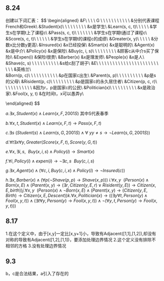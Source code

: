 ## 8.24
创建以下词汇表：
$$
\begin{aligned}
&F\ \ \ \ G   \ \ \ \ \ \ \ \ \ \ \ &分别代表课程French和Greek\\ 
&Student(x)\ \ \ \ \ \ \ \ \ &x是学生\\
&Learn(s, c, t)\ \ \ \ \  &学生s在学期t上了课程c\\
&Pass(s, c, t)\ \ \ \ \ \ \ &学生s在学期t通过了课程c\\
&Score(s, c, t)\ \ \ \ \ \ &学生s在学期t的课程c的成绩\\
&Greater(x, y)\ \ \ \ \ &分数x比分数y更高\\
&Insured(x) &x已经投保\\
&Smart(x) &x是聪明的\\
&Agent(x) &x是中介\\
&Policy(x) &x是保险\\
&Buy(c, i, s)\ \ \ \ \ \ \ \ \ &顾客c从中介s买了保险i\\
&Expen(i)  &保险i很贵\\
&Barber(x) &x是理发师\\
&People(x) &x是人\\
&Shave(c, s) \ \ \ \ \ \ \ \ \ \ &s给c刮了胡子\\
&E\ \ \ \ \ \ \ \ \ \ \  \ \ \ \ \  \ \ \ \ \ \ \ \ \ \ &英格兰\\  
&Born(p, c)\ \ \ \ \ \ \ \ \ \ \ &p在国家c出生\\
&Parent(s, p)\ \ \ \ \ \ \ \ \ \ &p是s的父母\\
&Risident(p, c)\ \ \ \ \ \ \ \ \  &p是国家c的永久居住者\\
&Citizen(p, c, r)\ \ \ \ \ \ \ \ \ \ \ &因为r，p是国家c的公民\\
&Politician(x)\ \ \ \ \ \ \ \ \ \ &x是政治家\\
&Fool(x, y, t) &在时间t，x可以愚弄y\\

\end{aligned}
$$

$a. \exists x, Student(x)\land Learn(x,F,2001S)$    其中S代表春季

$b.\forall{x,t},Student(x)\land Learn(x,F,t)\rightarrow Pass(x,F,t)$

$c.\exists s\ (Student(s)\land Learn(s,G,2001S) \land \forall\ y y\neq s\rightarrow \neg Learn(s,G,2001S))$

$d.\forall t \exists x \forall y,Greater(Score(x,F,t),Score(y,G,t))$

$e. \forall x, \exists i,s ,\ \ Buy(x,i,s)\land Policy(i)\rightarrow Smart(x)$

$f. \forall i , Policy(i)\land expen(i)\rightarrow \neg \exists c,s \ \ Buy(c,i,s)$

$g.\exists x, Agent(x)\land (\forall c,i,Buy(c,i,x)\land Policy(i)\rightarrow \neg Insured(c))$

$h.\exists x, Barber(x)\land (\forall p(\neg Shave(p,p)\rightarrow Shave(x,p)))$
$i.\forall x,y \ \ (Person(x)\land Born(x,E)\land (Parent(x,y)\rightarrow (\exists r,Citizen(y,E,r)\lor Risident(y,E))\rightarrow Citizen(x,E,birth))$$j.\forall x,y \ \ (Person(x)\land \neg Born(x,E)\land (Parent(x,y)\rightarrow (Citizen(y,E,Birth)\rightarrow Citizen(x,E,Descent))$$k.\forall x, Politician(x)\rightarrow ((\exists y\forall t,Person(y)\land Fool(x,y,t))\land(\exists t\forall y,Person(y)\rightarrow Fool(x,y,t))\land \neg (\forall y,t, Person(y)\rightarrow Fool(x,y,t)))$
## 8.17
1.在这个定义中，由于\[x,y\]一定比\[x,y+1\]小，导致有Adjacent(\[1,1],\[1,2]),却没有对称的导致有Adjacent(\[1,2],\[1,1])，要添加处理边界情况
2.这个定义没有排除不相邻的方格
3.没有处理边界情况

## 9.3
b，c是合法结果，a引入了存在的


